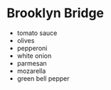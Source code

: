 # Brooklyn Bridge

- tomato sauce
- olives
- pepperoni
- white onion
- parmesan
- mozarella
- green bell pepper
